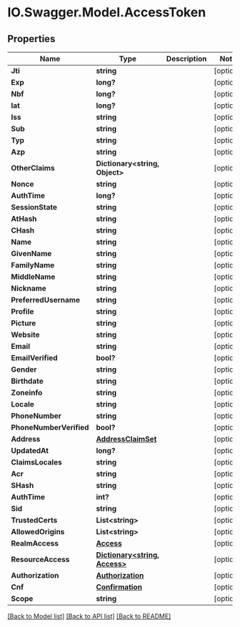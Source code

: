# IO.Swagger.Model.AccessToken
## Properties

Name | Type | Description | Notes
------------ | ------------- | ------------- | -------------
**Jti** | **string** |  | [optional] 
**Exp** | **long?** |  | [optional] 
**Nbf** | **long?** |  | [optional] 
**Iat** | **long?** |  | [optional] 
**Iss** | **string** |  | [optional] 
**Sub** | **string** |  | [optional] 
**Typ** | **string** |  | [optional] 
**Azp** | **string** |  | [optional] 
**OtherClaims** | **Dictionary&lt;string, Object&gt;** |  | [optional] 
**Nonce** | **string** |  | [optional] 
**AuthTime** | **long?** |  | [optional] 
**SessionState** | **string** |  | [optional] 
**AtHash** | **string** |  | [optional] 
**CHash** | **string** |  | [optional] 
**Name** | **string** |  | [optional] 
**GivenName** | **string** |  | [optional] 
**FamilyName** | **string** |  | [optional] 
**MiddleName** | **string** |  | [optional] 
**Nickname** | **string** |  | [optional] 
**PreferredUsername** | **string** |  | [optional] 
**Profile** | **string** |  | [optional] 
**Picture** | **string** |  | [optional] 
**Website** | **string** |  | [optional] 
**Email** | **string** |  | [optional] 
**EmailVerified** | **bool?** |  | [optional] 
**Gender** | **string** |  | [optional] 
**Birthdate** | **string** |  | [optional] 
**Zoneinfo** | **string** |  | [optional] 
**Locale** | **string** |  | [optional] 
**PhoneNumber** | **string** |  | [optional] 
**PhoneNumberVerified** | **bool?** |  | [optional] 
**Address** | [**AddressClaimSet**](AddressClaimSet.md) |  | [optional] 
**UpdatedAt** | **long?** |  | [optional] 
**ClaimsLocales** | **string** |  | [optional] 
**Acr** | **string** |  | [optional] 
**SHash** | **string** |  | [optional] 
**AuthTime** | **int?** |  | [optional] 
**Sid** | **string** |  | [optional] 
**TrustedCerts** | **List&lt;string&gt;** |  | [optional] 
**AllowedOrigins** | **List&lt;string&gt;** |  | [optional] 
**RealmAccess** | [**Access**](Access.md) |  | [optional] 
**ResourceAccess** | [**Dictionary&lt;string, Access&gt;**](Access.md) |  | [optional] 
**Authorization** | [**Authorization**](Authorization.md) |  | [optional] 
**Cnf** | [**Confirmation**](Confirmation.md) |  | [optional] 
**Scope** | **string** |  | [optional] 

[[Back to Model list]](../README.md#documentation-for-models) [[Back to API list]](../README.md#documentation-for-api-endpoints) [[Back to README]](../README.md)

